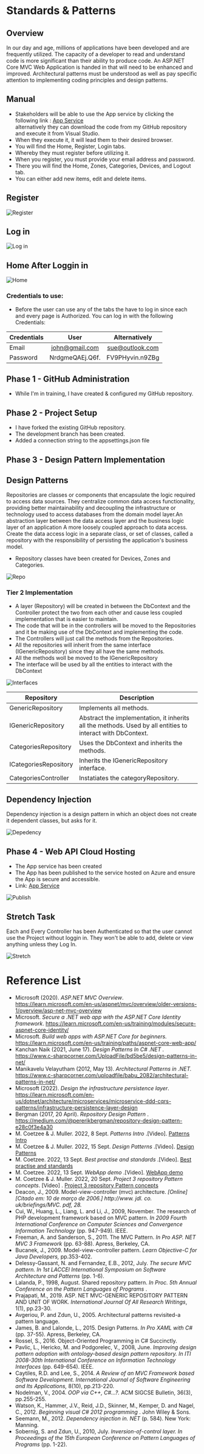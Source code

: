 # Standards & Patterns

## Overview
In our day and age, millions of applications have been developed and are frequently utilized. The capacity of a developer to read and understand code is more significant than their ability to produce code. An ASP.NET Core MVC Web Application is handed in that will need to be enhanced and improved. Architectural patterns must be understood as well as pay specific attention to implementing coding principles and design patterns.

## Manual
- Stakeholders will be able to use the App service by clicking the following link : <a href="https://cmpg323-project-3-34292748.azurewebsites.net">App Service</a></li> alternatively they can download the code from my GitHub repository and execute it from Visual Studio.
- When they execute it, it will lead them to their desired browser.
- You will find the Home, Register, Login tabs.
- Whereby they must register before utilizing it. 
- When you register, you must provide your email address and password.
- There you will find the Home, Zones, Categories, Devices, and Logout tab.
- You can either add new items, edit and delete items.

## Register 
<img src="/Images/Register.png" alt="Register">

## Log in 
<img src="/Images/LogIn.png" alt="Log in">

## Home After Loggin in
<img src="/Images/Home.png" alt="Home">

### Credentials to use:
- Before the user can use any of the tabs the have to log in since each and every page is Authorized. You can log in with the following Credentials:

| Credentials   | User            | Alternatively         |
| :------------ |:---------------:| :--------------:      |
| Email         | john@gmail.com  | sue@outlook.com       |   
| Password      |NrdgmeQAEj.Q6f.  | FV9PHyvin.n9ZBg       |


## Phase 1 - GitHub Administration
- While I'm in training, I have created & configured my GitHub repository.

## Phase 2 - Project Setup
- I have forked the existing GitHub repository.
- The development branch has been created.
- Added a connection string to the appsettings.json file

## Phase 3 - Design Pattern Implementation
## Design Patterns
Repositories are classes or components that encapsulate the logic required to access data sources. 
They centralize common data access functionality, providing better maintainability and decoupling the infrastructure or technology used to access databases from the domain model layer.An abstraction layer between the data access layer and the business logic layer of an application
A more loosely coupled approach to data access. 
Create the data access logic in a separate class, or set of classes, called a repository with the responsibility of persisting the application's business model.
-  Repository classes have been created for Devices, Zones and Categories.
<img src="/Images/Repository.png" alt="Repo">

### Tier 2 Implementation
- A layer (Repository) will be created in between the DbContext and the Controller protect the two from each other and cause less coupled implementation that is easier to maintain.
- The code that will be in the controllers will be moved to the Repositories and it be making use of the DbContext and implementing the code. 
- The Controllers will just call the methods from the Repositories.
- All the repositories will inherit from the same interface (IGenericRepository) since they all have the same methods.
- All the methods woll be moved to the IGenericRepository 
- The interface will be used by all the entities to interact with the DbContext
<img src="/Images/Interfaces.png" alt="Interfaces">

| Repository           | Description |
| -------------------- | ---------------------------------------------------------------------------------------------------------- |
| GenericRepository    | Implements all methods.                                                                                    |
| IGenericRepository   | Abstract the implementation, it inherits all the methods. Used by all entities to interact with DbContext. |
| CategoriesRepository | Uses the DbContext and inherits the methods.                                                                |
| ICategoriesRepository| Inherits the IGenericRepository interface.                                                                 |
| CategoriesController | Instatiates the categoryRepository.                                                                        |

## Dependency Injection
Dependency injection is a design pattern in which an object does not create it dependent classes, but asks for it.

<img src="/Images/DependencyInjection.png" alt="Depedency">

## Phase 4 - Web API Cloud Hosting 
- The App service has been created
- The App has been published to the service hosted on Azure and ensure the App is secure and accessible.
- Link: <a href="https://cmpg323-project-3-34292748.azurewebsites.net">App Service</a></li> 

<img src="/Images/Publish.png" alt="Publish">

## Stretch Task
Each and Every Controller has been Authenticated so that the user cannot use the Project without loggin in. They won't be able to add, delete or view anything unless they Log In.

<img src="/Images/Stretch.png" alt="Stretch">

# Reference List
- Microsoft (2020). <i> ASP.NET MVC Overview</i>. https://learn.microsoft.com/en-us/aspnet/mvc/overview/older-versions-1/overview/asp-net-mvc-overview 
- Microsoft. <i> Secure a .NET web app with the ASP.NET Core Identity framework</i>. https://learn.microsoft.com/en-us/training/modules/secure-aspnet-core-identity/
- Microsoft. <i> Build web apps with ASP.NET Core for beginners. </i> https://learn.microsoft.com/en-us/training/paths/aspnet-core-web-app/
- Kanchan Naik (2021, June 17). <i> Design Patterns In C# .NET . </i> https://www.c-sharpcorner.com/UploadFile/bd5be5/design-patterns-in-net/
- Manikavelu Velayutham (2012, May 13). <i> Architectural Patterns in .NET. </i> https://www.c-sharpcorner.com/uploadfile/babu_2082/architectural-patterns-in-net/
- Microsoft (2022). <i> Design the infrastructure persistence layer</i>. https://learn.microsoft.com/en-us/dotnet/architecture/microservices/microservice-ddd-cqrs-patterns/infrastructure-persistence-layer-design
- Bergman (2017, 20 April). <i> Repository Design Pattern </i>. https://medium.com/@pererikbergman/repository-design-pattern-e28c0f3e4a30
- M. Coetzee & J. Muller. 2022, 8 Sept.<i> Patterns Intro </i>.[Video]. <a href= "https://www.dropbox.com/sh/p8fiokfpiqv4gud/AAC5X8SdanTnduTWYzVq4kQ7a?dl=0&preview=07+Cmpg+323+-+Patterns+Intro+Project+2+submission+8+Sept.m4v">Patterns Intro</a></li>
- M. Coetzee & J. Muller. 2022, 15 Sept.<i> Design Patterns </i>.[Video]. <a href="https://www.dropbox.com/sh/p8fiokfpiqv4gud/AAC5X8SdanTnduTWYzVq4kQ7a?dl=0&preview=08+CMPG+323+-+Design+patternc+class+15+Sept.m4v">Design Patterns</a></li>
- M. Coetzee. 2022, 13 Sept. <i> Best practise and standards </i>.[Video]. <a href="https://www.dropbox.com/sh/p8fiokfpiqv4gud/AAC5X8SdanTnduTWYzVq4kQ7a?dl=0&preview=08+CMPG323+-+Project+3+-+Best+practise+and+standards+13+Sept.m4v"> Best practise and standards </a></li>
- M. Coetzee. 2022, 13 Sept. <i> WebApp demo </i>.[Video]. <a href="https://www.dropbox.com/sh/p8fiokfpiqv4gud/AAC5X8SdanTnduTWYzVq4kQ7a?dl=0&preview=08+CMPG323+-+Project+3+-+WebApp+demo+13+Sept.m4v"> WebApp demo </a></li>
- M. Coetzee & J. Muller. 2022, 20 Sept.<i> Project 3 repository Pattern concepts</i>. [Video] . <a href="https://www.dropbox.com/sh/p8fiokfpiqv4gud/AAC5X8SdanTnduTWYzVq4kQ7a?dl=0&preview=09+CMPG323+-+Project+3+repository+pattern+concepts+20+Sept+recording.mp4"> Project 3 repository Pattern concepts </a></li>
- Deacon, J., 2009. Model-view-controller (mvc) architecture. <i>[Online][Citado em: 10 de março de 2006.] http://www. jdl. co. uk/briefings/MVC. pdf, 28.</i>
- Cui, W., Huang, L., Liang, L. and Li, J., 2009, November. The research of PHP development framework based on MVC pattern. <i> In 2009 Fourth International Conference on Computer Sciences and Convergence Information Technology </i> (pp. 947-949). IEEE.
- Freeman, A. and Sanderson, S., 2011. The MVC Pattern. <i> In Pro ASP. NET MVC 3 Framework </i> (pp. 63-88). Apress, Berkeley, CA.
- Bucanek, J., 2009. Model-view-controller pattern. <i> Learn Objective-C for Java Developers, </i> pp.353-402.
- Delessy-Gassant, N. and Fernandez, E.B., 2012, July. <i> The secure MVC pattern. In 1st LACCEI International Symposium on Software Architecture and Patterns </i>(pp. 1-6).
- Lalanda, P., 1998, August. Shared repository pattern. <i> In Proc. 5th Annual Conference on the Pattern Languages of Programs </i>.
- Prajapati, M., 2019. ASP. NET MVC-GENERIC REPOSITORY PATTERN AND UNIT OF WORK. <i> International Journal Of All Research Writings</i>, 1(1), pp.23-30.
- Avgeriou, P. and Zdun, U., 2005. Architectural patterns revisited-a pattern language.
- James, B. and Lalonde, L., 2015. Design Patterns. <i> In Pro XAML with C# </i> (pp. 37-55). Apress, Berkeley, CA.
- Rossel, S., 2016. Object-Oriented Programming in C# Succinctly.
- Pavlic, L., Hericko, M. and Podgorelec, V., 2008, June. <i> Improving design pattern adoption with ontology-based design pattern repository. In ITI 2008-30th International Conference on Information Technology Interfaces </i> (pp. 649-654). IEEE.
- Caytiles, R.D. and Lee, S., 2014. <i> A Review of an MVC Framework based Software Development. International Journal of Software Engineering and Its Applications, </i> 8(10), pp.213-220.
- Nodelman, V., 2004. <i> OOP via C++, C#...?. </i> ACM SIGCSE Bulletin, 36(3), pp.255-255.
- Watson, K., Hammer, J.V., Reid, J.D., Skinner, M., Kemper, D. and Nagel, C., 2012. <i> Beginning visual C# 2012 programming </i> . John Wiley & Sons.
- Seemann, M., 2012. <i> Dependency injection in. NET </i> (p. 584). New York: Manning.
- Sobernig, S. and Zdun, U., 2010, July. <i> Inversion-of-control layer. In Proceedings of the 15th European Conference on Pattern Languages of Programs </i> (pp. 1-22).


